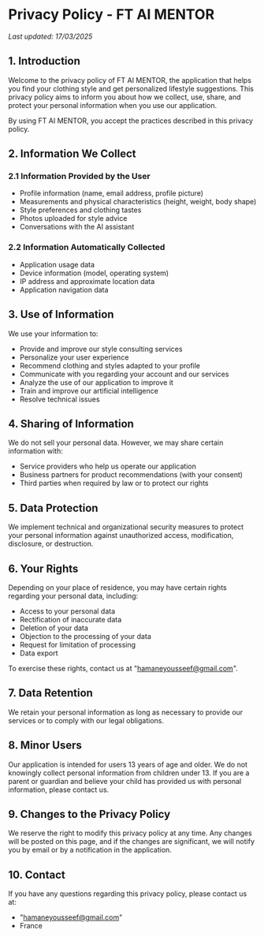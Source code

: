# Privacy Policy - FT AI MENTOR

*Last updated: 17/03/2025*

## 1. Introduction

Welcome to the privacy policy of FT AI MENTOR, the application that helps you find your clothing style and get personalized lifestyle suggestions. This privacy policy aims to inform you about how we collect, use, share, and protect your personal information when you use our application.

By using FT AI MENTOR, you accept the practices described in this privacy policy.

## 2. Information We Collect

### 2.1 Information Provided by the User
- Profile information (name, email address, profile picture)
- Measurements and physical characteristics (height, weight, body shape)
- Style preferences and clothing tastes
- Photos uploaded for style advice
- Conversations with the AI assistant

### 2.2 Information Automatically Collected
- Application usage data
- Device information (model, operating system)
- IP address and approximate location data
- Application navigation data

## 3. Use of Information

We use your information to:
- Provide and improve our style consulting services
- Personalize your user experience
- Recommend clothing and styles adapted to your profile
- Communicate with you regarding your account and our services
- Analyze the use of our application to improve it
- Train and improve our artificial intelligence
- Resolve technical issues

## 4. Sharing of Information

We do not sell your personal data. However, we may share certain information with:
- Service providers who help us operate our application
- Business partners for product recommendations (with your consent)
- Third parties when required by law or to protect our rights

## 5. Data Protection

We implement technical and organizational security measures to protect your personal information against unauthorized access, modification, disclosure, or destruction.

## 6. Your Rights

Depending on your place of residence, you may have certain rights regarding your personal data, including:
- Access to your personal data
- Rectification of inaccurate data
- Deletion of your data
- Objection to the processing of your data
- Request for limitation of processing
- Data export

To exercise these rights, contact us at "hamaneyousseef@gmail.com".

## 7. Data Retention

We retain your personal information as long as necessary to provide our services or to comply with our legal obligations.

## 8. Minor Users

Our application is intended for users 13 years of age and older. We do not knowingly collect personal information from children under 13. If you are a parent or guardian and believe your child has provided us with personal information, please contact us.

## 9. Changes to the Privacy Policy

We reserve the right to modify this privacy policy at any time. Any changes will be posted on this page, and if the changes are significant, we will notify you by email or by a notification in the application.

## 10. Contact

If you have any questions regarding this privacy policy, please contact us at:
- "hamaneyousseef@gmail.com"
- France
